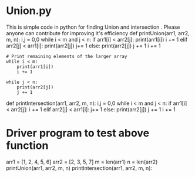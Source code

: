 # Union.py
This is simple code in python for finding Union and intersection . Please anyone can contribute for improving it's efficiency
def printUnion(arr1, arr2, m, n):
    i,j = 0,0
    while i < m and j < n:
        if arr1[i] < arr2[j]:
            print(arr1[i])
            i += 1
        elif arr2[j] < arr1[i]:
            print(arr2[j])
            j+= 1
        else:
            print(arr2[j])
            j += 1
            i += 1
 
    # Print remaining elements of the larger array
    while i < m:
        print(arr1[i])
        i += 1
 
    while j < n:
        print(arr2[j])
        j += 1


 def printIntersection(arr1, arr2, m, n):
    i,j = 0,0
    while i < m and j < n:
        if arr1[i] < arr2[j]:
            i += 1
        elif arr2[j] < arr1[i]:
            j+= 1
        else:
            print(arr2[j])
            j += 1
            i += 1       
# Driver program to test above function
arr1 = [1, 2, 4, 5, 6]
arr2 = [2, 3, 5, 7]
m = len(arr1)
n = len(arr2)
printUnion(arr1, arr2, m, n)
printIntersection(arr1, arr2, m, n): 
